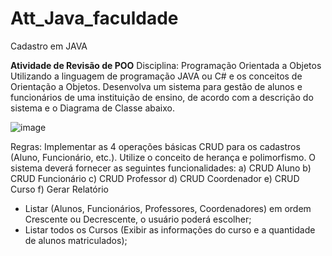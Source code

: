 # Att_Java_faculdade
Cadastro em JAVA

**Atividade de Revisão de POO**
Disciplina: Programação Orientada a Objetos
Utilizando a linguagem de programação JAVA ou C# e os conceitos de Orientação a Objetos.
Desenvolva um sistema para gestão de alunos e funcionários de uma instituição de ensino, de
acordo com a descrição do sistema e o Diagrama de Classe abaixo.

![image](https://github.com/VicenteVJ/Att_Java_faculdade/assets/106132901/0093e6ca-8bbe-4ab5-80c2-962af1d3822c)

Regras:
Implementar as 4 operações básicas CRUD para os cadastros (Aluno, Funcionário, etc.).
Utilize o conceito de herança e polimorfismo.
O sistema deverá fornecer as seguintes funcionalidades:
a) CRUD Aluno
b) CRUD Funcionário
c) CRUD Professor
d) CRUD Coordenador
e) CRUD Curso
f) Gerar Relatório
- Listar (Alunos, Funcionários, Professores, Coordenadores) em ordem Crescente ou
Decrescente, o usuário poderá escolher;
- Listar todos os Cursos (Exibir as informações do curso e a quantidade de alunos
matriculados);
